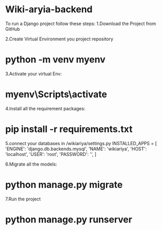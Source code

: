 # Wiki-aryia-backend
To run a Django project follow these steps:
1.Download the Project from GitHub

2.Create Virtual Environment you project repository

# python -m venv myenv

3.Activate your virtual Env:
# myenv\Scripts\activate

4.Install all the requirement packages:
# pip install -r requirements.txt

5.connect your databases in /wikiariya/settings.py
 INSTALLED_APPS = [
'ENGINE': 'django.db.backends.mysql',
        'NAME': 'wikiariya',
        'HOST': 'localhost',
        'USER': 'root',
        'PASSWORD': '',
]


6.Migrate all the models:
# python manage.py migrate

7.Run the project
# python manage.py runserver



